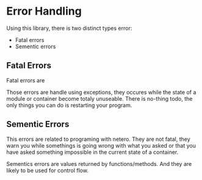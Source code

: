 Error Handling
==============

Using this library, there is two distinct types error:

 * Fatal errors
 * Sementic errors

## Fatal Errors

Fatal errors are 

Those errors are handle using exceptions, they occures while the state
of a module or container become totaly unuseable. There is no-thing todo,
the only things you can do is restarting your program.


## Sementic Errors

This errors are related to programing with netero. They are not fatal, they
warn you while somethings is going wrong with what you asked or that
you have asked something impossible in the current state of a container.

Sementics errors are values returned by functions/methods. And they
are likely to be used for control flow.

